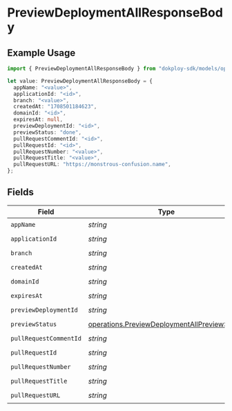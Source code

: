# PreviewDeploymentAllResponseBody

## Example Usage

```typescript
import { PreviewDeploymentAllResponseBody } from "dokploy-sdk/models/operations";

let value: PreviewDeploymentAllResponseBody = {
  appName: "<value>",
  applicationId: "<id>",
  branch: "<value>",
  createdAt: "1708501184623",
  domainId: "<id>",
  expiresAt: null,
  previewDeploymentId: "<id>",
  previewStatus: "done",
  pullRequestCommentId: "<id>",
  pullRequestId: "<id>",
  pullRequestNumber: "<value>",
  pullRequestTitle: "<value>",
  pullRequestURL: "https://monstrous-confusion.name",
};
```

## Fields

| Field                                                                                                        | Type                                                                                                         | Required                                                                                                     | Description                                                                                                  |
| ------------------------------------------------------------------------------------------------------------ | ------------------------------------------------------------------------------------------------------------ | ------------------------------------------------------------------------------------------------------------ | ------------------------------------------------------------------------------------------------------------ |
| `appName`                                                                                                    | *string*                                                                                                     | :heavy_check_mark:                                                                                           | N/A                                                                                                          |
| `applicationId`                                                                                              | *string*                                                                                                     | :heavy_check_mark:                                                                                           | N/A                                                                                                          |
| `branch`                                                                                                     | *string*                                                                                                     | :heavy_check_mark:                                                                                           | N/A                                                                                                          |
| `createdAt`                                                                                                  | *string*                                                                                                     | :heavy_check_mark:                                                                                           | N/A                                                                                                          |
| `domainId`                                                                                                   | *string*                                                                                                     | :heavy_check_mark:                                                                                           | N/A                                                                                                          |
| `expiresAt`                                                                                                  | *string*                                                                                                     | :heavy_check_mark:                                                                                           | N/A                                                                                                          |
| `previewDeploymentId`                                                                                        | *string*                                                                                                     | :heavy_check_mark:                                                                                           | N/A                                                                                                          |
| `previewStatus`                                                                                              | [operations.PreviewDeploymentAllPreviewStatus](../../models/operations/previewdeploymentallpreviewstatus.md) | :heavy_check_mark:                                                                                           | N/A                                                                                                          |
| `pullRequestCommentId`                                                                                       | *string*                                                                                                     | :heavy_check_mark:                                                                                           | N/A                                                                                                          |
| `pullRequestId`                                                                                              | *string*                                                                                                     | :heavy_check_mark:                                                                                           | N/A                                                                                                          |
| `pullRequestNumber`                                                                                          | *string*                                                                                                     | :heavy_check_mark:                                                                                           | N/A                                                                                                          |
| `pullRequestTitle`                                                                                           | *string*                                                                                                     | :heavy_check_mark:                                                                                           | N/A                                                                                                          |
| `pullRequestURL`                                                                                             | *string*                                                                                                     | :heavy_check_mark:                                                                                           | N/A                                                                                                          |